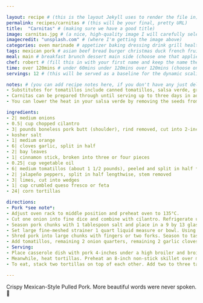 ```yaml
---

layout: recipe # (this is the layout Jekyll uses to render the file in)
permalink: recipes/carnitas # (this will be your final, pretty URL)
title:  "Carnitas" # (making sure we have a good title)
image: carnitas.jpg # (a nice, high-quality image I will carefully select for you)
imagecredit: "unsplash.com" # (where I'm getting the image above)
categories: oven marinade # appetizer baking dressing drink grill healthyish marinade oven pickling quick raw salad sandwich sauce snack soup
tags: mexican pork # asian beef bread burger christmas duck french fruit indian italian mexican nuts pasta pork poultry rice seafood thanksgiving vegetarian
meal: main # breakfast brunch dessert main side (choose one that applies)
chef: robert # (fill this in with your first name and keep the name the same for all your recipes, since each chef has his own collection of recipes)
time: over 120mins # under 60mins under 120mins over 120mins (choose one that applies)
servings: 12 # (this will be served as a baseline for the dynamic scaling)

notes: # (you can add recipe notes here, if you don't have any just delete this whole section and it won't be processed)
- Substitutes for tomatillos include canned tomatillos, salsa verde, green tomatoes, or green peppers (before you use green tomatoes or green peppers in your dish, taste them to check their tartness. Sometimes, green tomatoes are not very tart to taste. In that case, add a tablespoon or two of freshly squeezed lime juice to add the satisfactory sour flavor to your dish.)
- Carnitas can be prepared through until serving up to three days in advance. Pork can be crisped up straight from the refrigerator. 
- You can lower the heat in your salsa verde by removing the seeds from the jalapeños, or omitting them entirely before simmering.

ingredients:
- 2| medium onions
- 0.5| cup chopped cilantro
- 3| pounds boneless pork butt (shoulder), rind removed, cut into 2-inch cubes
- kosher salt
- 1| medium orange
- 6| cloves garlic, split in half
- 2| bay leaves
- 1| cinnamon stick, broken into three or four pieces
- 0.25| cup vegetable oil
- 6| medium tomatillos (about 1 1/2 pounds), peeled and split in half *see note*
- 2| jalapeño peppers, split in half lengthwise, stem removed
- 3| limes, cut into wedges
- 1| cup crumbled queso fresco or feta
- 24| corn tortillas

directions:
- Pork *see note*: 
- Adjust oven rack to middle position and preheat oven to 135°C. 
- Cut one onion into fine dice and combine with cilantro. Refrigerate until needed. Split remaining onion into quarters. Set aside. 
- Season pork chunks with 1 tablespoon salt and place in a 9 by 13 glass casserole dish. The pork should fill the dish with no spaces. Split orange into quarters and squeeze juice over pork. Nestle squeezed orange pieces into casserole. Add 2 onion quarters, 4 cloves garlic, bay leaves, and cinnamon stick to casserole. Nestle everything into an even layer. Pour vegetable oil over surface. Cover dish tightly with aluminum foil and place in oven. Cook until pork is fork tender, about 3 1/2 hours.
- Set large fine-meshed strainer 1 quart liquid measure or bowl. Using tongs, remove orange peel, onion, garlic, cinnamon stick, and bay leaves from pork. Transfer pork and liquid to strainer. Let drain for 10 minutes. Transfer pork back to casserole. You should end up with about 1/2 cup liquid and 1/2 cup fat. Using a flat spoon or de-fatter, skim fat from surface and add back to pork. 
- Shred pork into large chunks with fingers or two forks. Season to taste with salt. Refrigerate until ready to serve. Transfer remaining liquid to medium saucepot.
- Add tomatillos, remaining 2 onion quarters, remaining 2 garlic cloves, and jalapeños to saucepot with strained pork liquid. Add water until it is about 1-inch below the top of the vegetables. Bring to a boil over high heat, reduce to a simmer, and cook until all vegetables are completely tender, about 10 minutes. Blend salsa with hand blender or in a stand-up blender until smooth. Season to taste with salt. Allow to cool and refrigerate until ready to use.
- Serving: 
- Place casserole dish with pork 4-inches under a high broiler and broil until brown and crisp on surface, about 6 minutes. Remove pork, stir with a spoon to expose new bits to heat, and broil again for 6 more minutes until crisp. Tent with foil to keep warm.
- Meanwhile, heat tortillas. Preheat an 8-inch non-stick skillet over medium-high heat until hot. Working one tortilla at a time, dip tortilla in bowl filled with water. Transfer to hot skillet and cook until water evaporates from first side and tortilla is browned in spots, about 30 seconds. Flip and cook until dry, about 15 seconds longer. Transfer tortilla to a tortilla warmer, or wrap in a clean dish towel. Repeat with remaining tortillas.
- To eat, stack two tortillas on top of each other. Add two to three tablespoons carnitas mixture to center. Top with salsa verde, chopped onions and cilantro, and queso fresco. Serve with lime wedges.

--- 
```

<!-- Below is the description, just write what you want or leave it empty 😁 -->
Crispy Mexican-Style Pulled Pork. More beautiful words were never spoken. 🔪 